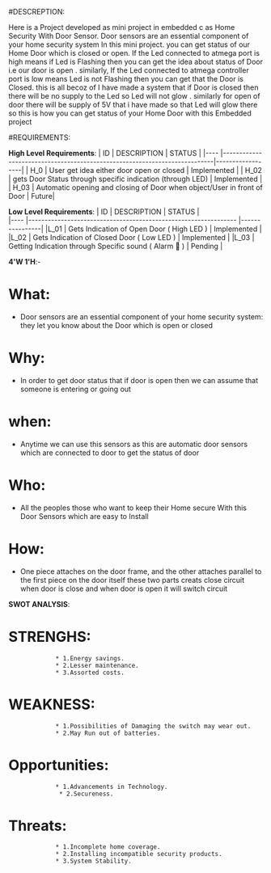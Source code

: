#DESCREPTION:

Here is a Project developed as mini project in embedded c as Home Security With Door Sensor.
Door sensors are an essential component of your home security system In this mini project.
you can get status of our Home Door which is closed or open.
If the Led connected to atmega port is high means if Led is Flashing then you can get the idea about status of Door i.e our door is open .
similarly, If the Led connected to atmega controller port is low means Led is not Flashing then you can get that the Door is Closed.
this is all becoz of I have made a system that if Door is closed then there will be no supply to the Led so Led will not glow .
similarly for open of door there will be supply of 5V that i have made so that Led will glow there so this is how you can get status of your Home Door with this Embedded project
 
 #REQUIREMENTS:

**High Level Requirements**:
|  ID     |             DESCRIPTION                                                   |       STATUS     |
|----     |---------------------------------------------------------------------------|------------------|
|  H_0    | User get idea either door open or closed                                  |    Implemented   |
|  H_02   | gets Door Status through specific indication (through LED)                |    Implemented   |
|  H_03   | Automatic opening and closing of Door when object/User in front of Door   |     Future|

**Low Level Requirements**:
|   ID     |             DESCRIPTION                                            |     STATUS     |  
|----      |----------------------------------------------------------------    |----------------|
|L_01      |          Gets Indication of Open Door ( High LED )                 |    Implemented |
|L_02      |          Gets Indication of Closed Door ( Low LED )                |    Implemented |
|L_03      |          Getting Indication through Specific sound ( Alarm 🚨 )   	|    Pending      |

__4'W 1'H__:-
# What:
* Door sensors are an essential component of your home security system: they let you know about the Door which is open or closed
 # Why:
* In order to get door status that if door is open then we can assume that someone is entering or going out
 # when:
   * Anytime we can use this sensors as this are automatic door sensors which are connected to door to get the status of door
  # Who:
  * All the peoples those who want to keep their Home secure With this Door Sensors which are easy to Install
   # How:
   * One piece attaches on the door frame, and the other attaches parallel to the first piece on the door itself
  these two parts creats close circuit when door is close and when door is open it will switch circuit
  
  __SWOT ANALYSIS__:
   
   # STRENGHS:
                 * 1.Energy savings.
                 * 2.Lesser maintenance.
                 * 3.Assorted costs.
# WEAKNESS:
                 * 1.Possibilities of Damaging the switch may wear out.
                 * 2.May Run out of batteries.
# Opportunities:
                 * 1.Advancements in Technology.
                  * 2.Secureness.
# Threats:
                 * 1.Incomplete home coverage.
                 * 2.Installing incompatible security products.
                 * 3.System Stability.
                 
  
  
  
  
  
  
  
  
  
  
  
  
  
  
  
  
  
  
  
  
  
